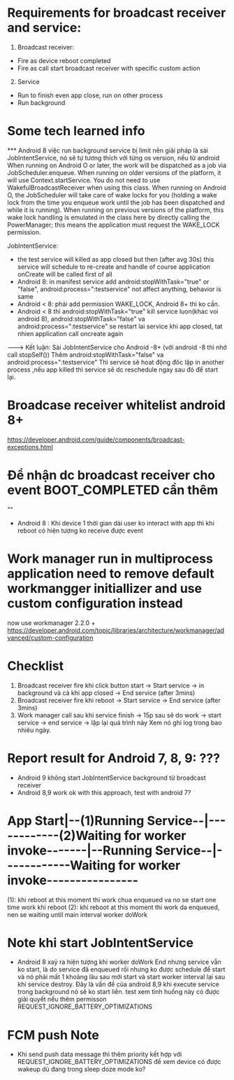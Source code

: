 # Requirements for broadcast receiver and service:
1. Broadcast receiver:
- Fire as device reboot completed
- Fire as call start broadcast receiver with specific custom action

2. Service
- Run to finish even app close, run on other process
- Run background

# Some tech learned info
*** Android 8 việc run background service bị limit nên giải pháp là sài JobIntentService, nó sẽ tự tương thích với từng os version, nếu từ android
When running on Android O or later, the work will be dispatched as a job via JobScheduler.enqueue. When running on older versions of the platform, it will use Context.startService.
You do not need to use WakefulBroadcastReceiver when using this class. When running on Android O, the JobScheduler will take care of wake locks for you (holding a wake lock from the time you enqueue work until the job has been dispatched and while it is running). When running on previous versions of the platform, this wake lock handling is emulated in the class here by directly calling the PowerManager; this means the application must request the WAKE_LOCK permission.

JobIntentService:
- the test service will killed as app closed but then (after avg 30s) this service will schedule to re-create and handle of course application onCreate will be called first of all
- Android 8: in manifest service add android:stopWithTask="true" or "false", android:process=":testservice" not affect anything, behavior is same
- Android < 8: phải add permission WAKE_LOCK, Android 8+ thì ko cần.
- Android < 8 thì android:stopWithTask="true" kill service luon(khac voi android 8), android:stopWithTask="false" va android:process=":testservice" se restart lai service khi app closed, tat nhien application call oncreate again

---> Kết luận: Sài JobIntentService cho Android -8+ (với android -8 thì nhớ call stopSelf()) Thêm android:stopWithTask="false" va android:process=":testservice"
Thì service sẽ hoat động đôc lập in another process ,nếu app killed thì service sẽ dc reschedule ngay sau đó để start lại.

# Broadcase receiver whitelist android 8+
https://developer.android.com/guide/components/broadcast-exceptions.html

# Để nhận dc broadcast receiver cho event BOOT_COMPLETED cần thêm
"<uses-permission android:name="android.permission.RECEIVE_BOOT_COMPLETED" />"
- Android 8 : Khi device 1 thời gian dài user ko interact with app thì khi reboot có hiện tượng ko receive được event

# Work manager run in multiprocess application need to remove default workmangger initiallizer and use custom configuration instead
now use workmanager 2.2.0 +
https://developer.android.com/topic/libraries/architecture/workmanager/advanced/custom-configuration

# Checklist
 1. Broadcast receiver fire khi click button start -> Start service -> in background và cả khi app closed -> End service (after 3mins)
 2. Broadcast receiver fire khi reboot  -> Start service -> End service (after 3mins)
 3. Work manager call sau khi service finish -> 15p sau sẽ do work -> start service -> end service -> lặp lại quá trình này
 Xem nó ghi log trong bao nhiêu ngày.

# Report result for Android 7, 8, 9: ???
- Android 9 không start JobIntentService background từ broadcast receiver 
- Android 8,9 work ok with this approach, test with android 7?

# App Start|--(1)Running Service--|------------(2)Waiting for worker invoke-------|--Running Service--|------------Waiting for worker invoke-------\---------
(1): khi reboot at this moment thi work chua enqueued va no se start one time work khi reboot
(2): khi reboot at this moment thi work da enqueued, nen se waiting until main interval worker doWork  

# Note khi start JobIntentService
- Android 8 xaỷ ra hiện tượng khi worker doWork End nhưng service vẫn ko start, là do service đã enqueued rồi nhưng ko được schedule 
để start và nó phải mất 1 khoảng lâu sau mới start và start worker interval lại sau khi service destroy. Đây là vấn đề của android 8,9 
khi execute service trong background nó sẽ ko start liền. test xem tình huống này có được giải quyết nếu thêm permisson REQUEST_IGNORE_BATTERY_OPTIMIZATIONS

# FCM push Note 
- Khi send push data message thì thêm priority kết hợp với REQUEST_IGNORE_BATTERY_OPTIMIZATIONS để xem device có được wakeup dù đang trong sleep doze mode ko?
